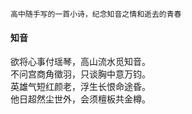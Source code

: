     高中随手写的一首小诗，纪念知音之情和逝去的青春
####    知音
欲将心事付瑶琴，高山流水觅知音。<br>
不问宫商角徵羽，只谈胸中意万钧。<br>
英雄气短红颜老，浮生长恨命途昏。<br>
他日超然尘世外，会须檀板共金樽。

